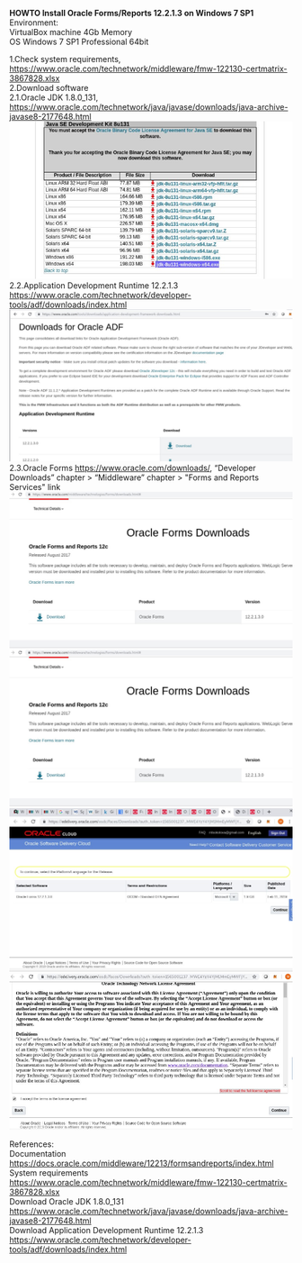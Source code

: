 **HOWTO Install Oracle Forms/Reports 12.2.1.3 on Windows 7 SP1**  
Environment:  
VirtualBox machine 4Gb Memory  
OS Windows 7 SP1 Professional 64bit  

1.Check system requirements, https://www.oracle.com/technetwork/middleware/fmw-122130-certmatrix-3867828.xlsx  
2.Download software  
2.1.Oracle JDK 1.8.0_131, https://www.oracle.com/technetwork/java/javase/downloads/java-archive-javase8-2177648.html  
![1.Download Oracle JDK](images/img1_jdk_download.jpg)  
2.2.Application Development Runtime 12.2.1.3 https://www.oracle.com/technetwork/developer-tools/adf/downloads/index.html  
![2.Download Application Development Runtime](images/img2_application_development_runtime_download.jpg)  
2.3.Oracle Forms https://www.oracle.com/downloads/,  “Developer Downloads” chapter > “Middleware” chapter > "Forms and Reports Services" link  
![3.Forms Download](images/img3_forms_download.jpg)  
![4.Forms Download,edelivery](images/img3_forms_download.jpg)  
![5.License Agreement](images/img4_forms_download.jpg)  
![6.Forms Download,edelivery,zip files](images/img5_forms_download.jpg)  


References:  
Documentation https://docs.oracle.com/middleware/12213/formsandreports/index.html  
System requirements https://www.oracle.com/technetwork/middleware/fmw-122130-certmatrix-3867828.xlsx  
Download Oracle JDK 1.8.0_131 https://www.oracle.com/technetwork/java/javase/downloads/java-archive-javase8-2177648.html  
Download Application Development Runtime 12.2.1.3 https://www.oracle.com/technetwork/developer-tools/adf/downloads/index.html  




